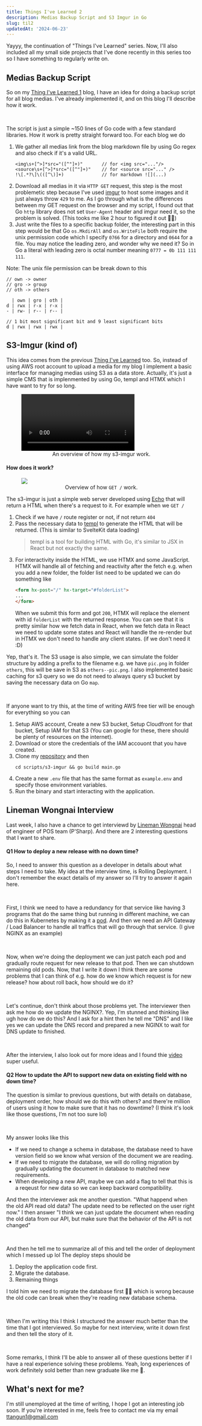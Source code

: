 ```yaml
---
title: Things I've Learned 2
description: Medias Backup Script and S3 Imgur in Go
slug: til2
updatedAt: '2024-06-23'
---
```


Yayyy, the continuation of "Things I've Learned" series. Now, I'll also included all my small 
side projects that I've done recently in this series too so I have something to regularly write on.

## Medias Backup Script
So on my [Thing I've Learned 1](/TanatBlog/blog/til1/) blog, I have an idea for doing a backup script for all blog medias.
I've already implemented it, and on this blog I'll describe how it work.

<br>

The script is just a simple ~150 lines of Go code with a few standard libraries. How it work is 
pretty straight forward too. For each blog we do
1. We gather all medias link from the blog markdown file by using Go regex and also check if it's 
a valid URL.
    ```
	<img\s+[^>]*src="([^"]+)"       // for <img src="..."/>
	<source\s+[^>]*src="([^"]+)"    // for <source src="..." />
	!\[.*?\]\(([^\)]+)              // for markdown ![](...)
    ```
2. Download all medias in it via `HTTP GET` request, this step is the most problemetic step because 
I've used [imgur](https://imgur.com/) to host some images and it just always throw `429` to me. 
As I go through what is the differences between my GET request on the browser and my script, I 
found out that Go `http` library does not set `User-Agent` header and imgur need it, so the problem
is solved. (This tooks me like 2 hour to figured it out 🤦‍♂️)
3. Just write the files to a specific backup folder, the interesting part in this step would be that 
Go `os.MkdirAll` and `os.WriteFile` both require the unix permission code which I specify `0766` 
for a directory and `0644` for a file. You may notice the leading zero, and wonder why we need it?
So in Go a literal with leading zero is octal number meaning `0777 = 0b 111 111 111`.

Note: The unix file permission can be break down to this
```
// own -> owner
// gro -> group
// oth -> others

  | own | gro | oth | 
d | rwx | r-x | r-x |
- | rw- | r-- | r-- |

// 1 bit most significant bit and 9 least significant bits
d | rwx | rwx | rwx |
```

## S3-Imgur (kind of)
This idea comes from the previous [Thing I've Learned](/TanatBlog/blog/til1) too. So, instead of 
using AWS root account to upload a media for my blog I implement a basic interface for managing 
medias using S3 as a data store. Actually, it's just a simple CMS that is implenmented by using
Go, templ and HTMX which I have want to try for so long.

<figure>
<video controls="true" class="w-full" />
<source src="https://deuykboxmuiw2.cloudfront.net/til2--2024-06-22 15-44-29.mp4" type="video/mp4">
</video>
<figcaption>
<center>An overview of how my s3-imgur work.</center>
</figcaption>
</figure>

#### How does it work?
<figure>
<img src="https://deuykboxmuiw2.cloudfront.net/til2--htmx-templ.png" loading="lazy" />
<figcaption>
<center>Overview of how <code>GET /</code> work.</center>
</figcaption>
</figure>

The s3-imgur is just a simple web server developed using [Echo](https://github.com/labstack/echo)
that will return a HTML when there's a request to it. For example when we `GET /`
1. Check if we have `/` route register or not, if not return `404`
2. Pass the necessary data to [templ](https://github.com/a-h/templ) to generate the HTML that will
be returned. (This is similar to SvelteKit data loading)
    > templ is a tool for building HTML with Go, it's similar to JSX in React but not exactly the
    > same.
3. For interactivity inside the HTML, we use HTMX and some JavaScript. HTMX will handle all 
of fetching and reactivity after the fetch e.g. when you add a new folder, the folder list need to 
be updated we can do something like
    ```html
    <form hx-post="/" hx-target="#folderList">
    ...
    </form>
    ```
    When we submit this form and got `200`, HTMX will replace the element with id `folderList` with 
    the returned response. You can see that it is pretty similar how we fetch data in React, 
    when we fetch data in React we need to update some states and React will handle the re-render but
    in HTMX we don't need to handle any client states. (if we don't need it :D)

Yep, that's it. The S3 usage is also simple, we can simulate the folder structure by adding a 
prefix to the filename e.g. we have `pic.png` in folder `others`, this will be save in S3 as 
`others--pic.png`. I also implemented basic caching for s3 query so we do not need to always 
query s3 bucket by saving the necessary data on Go `map`.

<br>

If anyone want to try this, at the time of writing AWS free tier will be enough for everything
so you can
1. Setup AWS account, Create a new S3 bucket, Setup Cloudfront for that bucket, 
Setup IAM for that S3 (You can google for these, there should be plenty of resources on the internet).
2. Download or store the credentials of the IAM accouont that you have created.
3. Clone my [repository](https://github.com/RiwEZ/TanatBlog) and then 
    ```
    cd scripts/s3-imgur && go build main.go
    ```
4. Create a new `.env` file that has the same format as `example.env` and specify those 
environment variables.
5. Run the binary and start interacting with the application.

## Lineman Wongnai Interview
Last week, I also have a chance to get interviewd by [Lineman Wongnai](https://lmwn.com/) 
head of engineer of POS team (P'Sharp). And there are 2 interesting questions that I want to share.

#### Q1 How to deploy a new release with no down time? 
So, I need to answer this question as a developer in details about what steps I need to take. 
My idea at the interview time, is Rolling Deployment. I don't remember the exact details of my answer
so I'll try to answer it again here.

<br>

First, I think we need to have a redundancy for that service like having 3 programs that do the same thing
but running in different machine, we can do this in Kubernetes by making it a 
[pod](https://kubernetes.io/docs/concepts/workloads/pods/). And then we need an API Gateway / Load Balancer
to handle all traffics that will go through that service. (I give NGINX as an example)

<br>

Now, when we're doing the deployment we can just patch each pod and gradually route request for new 
release to that pod. Then we can shutdown remaining old pods. Now, that I write it down I think 
there are some problems that I can think of e.g. how do we know which request is for new release?
how about roll back, how should we do it? 

<br>

Let's continue, don't think about those problems yet. The interviewer then ask me how do we update 
the NGINX?. Yep, I'm stunned and thinking like ugh how do we do this? And I ask for a hint then 
he tell me "DNS" and I like yes we can update the DNS record and prepared a new NGINX to wait 
for DNS update to finished.

<br>

After the interview, I also look out for more ideas and I found thie [video](https://www.youtube.com/watch?v=AWVTKBUnoIg)
super useful.

#### Q2 How to update the API to support new data on existing field with no down time?
The question is similar to previous questions, but with details on database, deployment order, 
how should we do this with others? and there're million of users using it how to 
make sure that it has no downtime? (I think it's look like those questions, I'm not too sure lol)

<br>

My answer looks like this 

- If we need to change a schema in database, the database need to have version field so we know
what version of the document we are reading.
- If we need to migrate the database, we will do rolling migration by gradually updating the 
document in database to matched new requirements.
- When developing a new API, maybe we can add a flag to tell that this is a reqeust for new data
so we can keep backward compatibility.

And then the interviewer ask me another question.
"What happend when the old API read old data? The update need to be reflected on the user right now."
I then answer "I think we can just update the document when reading the old data from our API, 
but make sure that the behavior of the API is not changed" 

<br>

And then he tell me to summarize all of this and tell the order of deployment which I messed up lol
The deploy steps should be 

1. Deploy the application code first.
2. Migrate the database.
3. Remaining things

I told him we need to migrate the database first 🤦‍♂️ which is wrong because the old code 
can break when they're reading new database schema.

<br>

When I'm writing this I think I structured the answer much better than the time that I got interviewed.
So maybe for next interview, write it down first and then tell the story of it.

<br>

Some remarks, I think I'll be able to answer all of these questions better if I have a real
experience solving these problems. Yeah, long experiences of work definitely sold better than 
new graduate like me 🗿.

## What's next for me? 
I'm still unemployed at the time of writing, I hope I got an interesting job soon. If you're interested
in me, feels free to contact me via my email [ttangun1@gmail.com](ttangun1@gmail.com)
